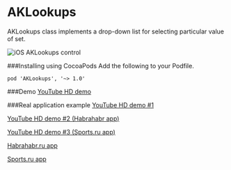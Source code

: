 AKLookups
=========

AKLookups class implements a drop-down list for selecting particular value of set.

![iOS AKLookups control](http://cdn.makeagif.com/media/5-17-2014/GlTvIy.gif)

###Installing using CocoaPods
Add the following to your Podfile.

```pod 'AKLookups', '~> 1.0'```


###Demo
[YouTube HD demo](http://www.youtube.com/watch?v=KFr1NKRbyx8)

###Real application example
[YouTube HD demo #1](http://www.youtube.com/watch?v=Y79dPJWPJTc)

[YouTube HD demo #2 (Habrahabr app)](http://www.youtube.com/watch?v=twdWhnSZpic)

[YouTube HD demo #3 (Sports.ru app)](http://www.youtube.com/watch?v=UYrV9akKRlU)

[Habrahabr.ru app](https://itunes.apple.com/ru/app/habrahabr/id778613673)

[Sports.ru app](https://itunes.apple.com/ru/app/sports.ru-vse-o-futbole-cempionate/id542339626)

